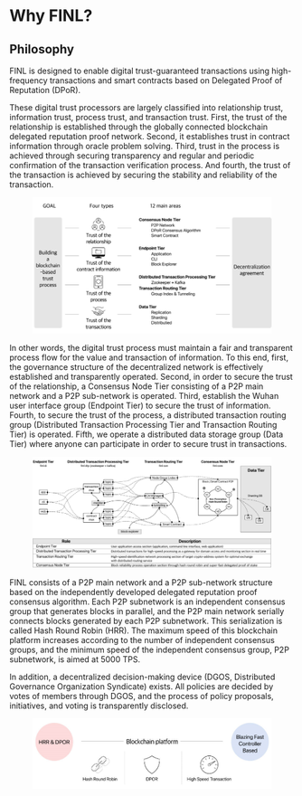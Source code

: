 # Why FINL?

## Philosophy

FINL is designed to enable digital trust-guaranteed transactions using high-frequency transactions and smart contracts based on Delegated Proof of Reputation (DPoR).

These digital trust processors are largely classified into relationship trust, information trust, process trust, and transaction trust. First, the trust of the relationship is established through the globally connected blockchain delegated reputation proof network. Second, it establishes trust in contract information through oracle problem solving. Third, trust in the process is achieved through securing transparency and regular and periodic confirmation of the transaction verification process. And fourth, the trust of the transaction is achieved by securing the stability and reliability of the transaction.

<figure><img src="../.gitbook/assets/image (1) (1) (1).png" alt=""><figcaption></figcaption></figure>

In other words, the digital trust process must maintain a fair and transparent process flow for the value and transaction of information. To this end, first, the governance structure of the decentralized network is effectively established and transparently operated. Second, in order to secure the trust of the relationship, a Consensus Node Tier consisting of a P2P main network and a P2P sub-network is operated. Third, establish the Wuhan user interface group (Endpoint Tier) to secure the trust of information. Fourth, to secure the trust of the process, a distributed transaction routing group (Distributed Transaction Processing Tier and Transaction Routing Tier) is operated. Fifth, we operate a distributed data storage group (Data Tier) where anyone can participate in order to secure trust in transactions.

<figure><img src="../.gitbook/assets/image (7) (1).png" alt=""><figcaption></figcaption></figure>

FINL consists of a P2P main network and a P2P sub-network structure based on the independently developed delegated reputation proof consensus algorithm. Each P2P subnetwork is an independent consensus group that generates blocks in parallel, and the P2P main network serially connects blocks generated by each P2P subnetwork. This serialization is called Hash Round Robin (HRR). The maximum speed of this blockchain platform increases according to the number of independent consensus groups, and the minimum speed of the independent consensus group, P2P subnetwork, is aimed at 5000 TPS.

&#x20;In addition, a decentralized decision-making device (DGOS, Distributed Governance Organization Syndicate) exists. All policies are decided by votes of members through DGOS, and the process of policy proposals, initiatives, and voting is transparently disclosed.

<figure><img src="../.gitbook/assets/image (1) (2).png" alt=""><figcaption></figcaption></figure>

##

